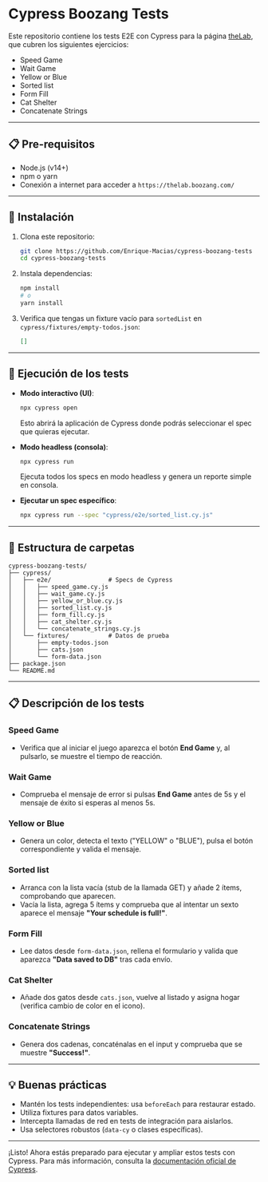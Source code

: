 # Cypress Boozang Tests

Este repositorio contiene los tests E2E con Cypress para la página [theLab](https://thelab.boozang.com/), que cubren los siguientes ejercicios:

- Speed Game
- Wait Game
- Yellow or Blue
- Sorted list
- Form Fill
- Cat Shelter
- Concatenate Strings

---

## 📋 Pre-requisitos

- Node.js (v14+)
- npm o yarn
- Conexión a internet para acceder a `https://thelab.boozang.com/`

---

## 🚀 Instalación

1. Clona este repositorio:

   ```bash
   git clone https://github.com/Enrique-Macias/cypress-boozang-tests
   cd cypress-boozang-tests
   ```

2. Instala dependencias:

   ```bash
   npm install
   # o
   yarn install
   ```

3. Verifica que tengas un fixture vacío para `sortedList` en `cypress/fixtures/empty-todos.json`:

   ```json
   []
   ```

---

## 🧪 Ejecución de los tests

- **Modo interactivo (UI)**:

  ```bash
  npx cypress open
  ```

  Esto abrirá la aplicación de Cypress donde podrás seleccionar el spec que quieras ejecutar.

- **Modo headless (consola)**:

  ```bash
  npx cypress run
  ```

  Ejecuta todos los specs en modo headless y genera un reporte simple en consola.

- **Ejecutar un spec específico**:

  ```bash
  npx cypress run --spec "cypress/e2e/sorted_list.cy.js"
  ```

---

## 📂 Estructura de carpetas

```
cypress-boozang-tests/
├── cypress/
│   ├── e2e/                # Specs de Cypress
│   │   ├── speed_game.cy.js
│   │   ├── wait_game.cy.js
│   │   ├── yellow_or_blue.cy.js
│   │   ├── sorted_list.cy.js
│   │   ├── form_fill.cy.js
│   │   ├── cat_shelter.cy.js
│   │   └── concatenate_strings.cy.js
│   └── fixtures/           # Datos de prueba
│       ├── empty-todos.json
│       ├── cats.json
│       └── form-data.json
├── package.json
└── README.md
```

---

## 📋 Descripción de los tests

### Speed Game
- Verifica que al iniciar el juego aparezca el botón **End Game** y, al pulsarlo, se muestre el tiempo de reacción.

### Wait Game
- Comprueba el mensaje de error si pulsas **End Game** antes de 5s y el mensaje de éxito si esperas al menos 5s.

### Yellow or Blue
- Genera un color, detecta el texto ("YELLOW" o "BLUE"), pulsa el botón correspondiente y valida el mensaje.

### Sorted list
- Arranca con la lista vacía (stub de la llamada GET) y añade 2 ítems, comprobando que aparecen.
- Vacía la lista, agrega 5 ítems y comprueba que al intentar un sexto aparece el mensaje **"Your schedule is full!"**.

### Form Fill
- Lee datos desde `form-data.json`, rellena el formulario y valida que aparezca **"Data saved to DB"** tras cada envío.

### Cat Shelter
- Añade dos gatos desde `cats.json`, vuelve al listado y asigna hogar (verifica cambio de color en el icono).

### Concatenate Strings
- Genera dos cadenas, concaténalas en el input y comprueba que se muestre **"Success!"**.

---

## 💡 Buenas prácticas

- Mantén los tests independientes: usa `beforeEach` para restaurar estado.
- Utiliza fixtures para datos variables.
- Intercepta llamadas de red en tests de integración para aislarlos.
- Usa selectores robustos (`data-cy` o clases específicas).

---

¡Listo! Ahora estás preparado para ejecutar y ampliar estos tests con Cypress. Para más información, consulta la [documentación oficial de Cypress](https://docs.cypress.io/).
